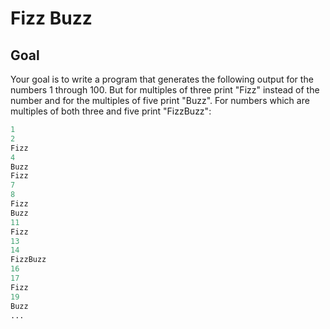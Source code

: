 # Fizz Buzz

## Goal

Your goal is to write a program that generates the following output for the numbers 1 through 100.
But for multiples of three print "Fizz" instead of the number and for the multiples of five print "Buzz". For numbers which are multiples of both three and five print "FizzBuzz":

```python
1
2
Fizz
4
Buzz
Fizz
7
8
Fizz
Buzz
11
Fizz
13
14
FizzBuzz
16
17
Fizz
19
Buzz
...
```
